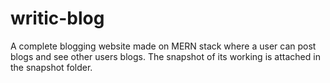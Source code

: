 # writic-blog
A complete blogging website made on MERN stack where a user can post blogs and see other users blogs. The snapshot of its working is attached in the snapshot folder.

